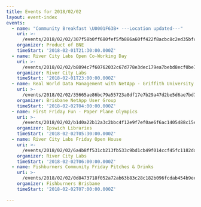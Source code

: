 ```yaml
---
title: Events for 2018/02/02
layout: event-index
events:
  - name: "Community Breakfast \U0001F63B☀️ ---Location updated---"
    uri: >-
      /events/2018/02/02/307f58b0ff680fef5fb886a60ff422f8acbc8c2ed35bfc2b641ee062e2c8456c
    organizer: Product of BNE
    timeStart: '2018-02-01T21:30:00.000Z'
  - name: River City Labs Open Co-Working Day
    uri: >-
      /events/2018/02/02/b8094c7f60762032c67d778e3dec179ea7bebd8ecf0be7ed869d0d9934bc0262
    organizer: River City Labs
    timeStart: '2018-02-01T23:00:00.000Z'
  - name: Real World Data Management with NetApp - Griffith University - Duncan Beck
    uri: >-
      /events/2018/02/02/35665ae86bc79a55723a8df17e7b29a47d2be5d6ae7bd7bebdeb369998a8b27b
    organizer: Brisbane NetApp User Group
    timeStart: '2018-02-02T04:00:00.000Z'
  - name: First Friday Fun - Paper Plane Olympics
    uri: >-
      /events/2018/02/02/b1d0a22b12a3c2bbc4f12e9f7ef0ae6f6ac1405488c15e1b5024b345fcabb89a
    organizer: Ipswich Libraries
    timeStart: '2018-02-02T05:30:00.000Z'
  - name: River City Labs Friday Open House
    uri: >-
      /events/2018/02/02/6a4b8ff531cb213fb533c9bd1cb49f014ccf45fc1182da74672132623d8cf5a3
    organizer: River City Labs
    timeStart: '2018-02-02T06:00:00.000Z'
  - name: Fishburners Community Friday Pitches & Drinks
    uri: >-
      /events/2018/02/02/0d8473718f052a72ab63b83c28c182b096fcdab454b9ec12e817ebdfd3c93c17
    organizer: Fishburners Brisbane
    timeStart: '2018-02-02T07:00:00.000Z'

---
```

